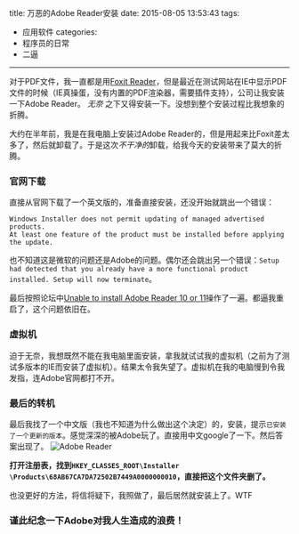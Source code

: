 title: 万恶的Adobe Reader安装
date: 2015-08-05 13:53:43
tags:
  - 应用软件
categories:
  - 程序员的日常
  - 二逼
---
对于PDF文件，我一直都是用[Foxit Reader](https://www.foxitsoftware.com/products/pdf-reader/)，但是最近在测试网站在IE中显示PDF文件的时候（IE真操蛋，没有内置的PDF渲染器，需要插件支持），公司让我安装一下Adobe Reader。
*无奈* 之下又得安装一下。没想到整个安装过程比我想象的折腾。

<!-- more -->
大约在半年前，我是在我电脑上安装过Adobe Reader的，但是用起来比Foxit差太多了，然后就卸载了。于是这次*不干净的*卸载，给我今天的安装带来了莫大的折腾。

### 官网下载
直接从官网下载了一个英文版的，准备直接安装，还没开始就跳出一个错误：
```
Windows Installer does not permit updating of managed advertised products.
At least one feature of the product must be installed before applying the update.
```

也不知道这是微软的问题还是Adobe的问题。偶尔还会跳出另一个错误：`Setup had detected that you already have a more functional product installed. Setup will now terminate`。

最后按照论坛中[Unable to install Adobe Reader 10 or 11](https://forums.adobe.com/message/6571183#6571183)操作了一遍。都逼我重启了，这个问题依旧在。

### 虚拟机
迫于无奈，我想既然不能在我电脑里面安装，拿我就试试我的虚拟机（之前为了测试多版本的IE而安装了虚拟机）。结果太令我失望了。虚拟机在我的电脑慢到令我发指，连Adobe官网都打不开。

### 最后的转机
最后我找了一个中文版（我也不知道为什么做出这个决定）的，安装，提示`已安装了一个更新的版本`。感觉深深的被Adobe玩了。直接用中文google了一下。然后答案出现了。
![Adobe Reader](/img/blog/sw/adobe-reg.png "Adobe Reader")

**打开注册表，找到`HKEY_CLASSES_ROOT\Installer \Products\68AB67CA7DA72502B7449A0000000010`，直接把这个文件夹删了。**

也没更好的方法，将信将疑下，我照做了，最后居然就安装上了。WTF

### 谨此纪念一下Adobe对我人生造成的浪费！

